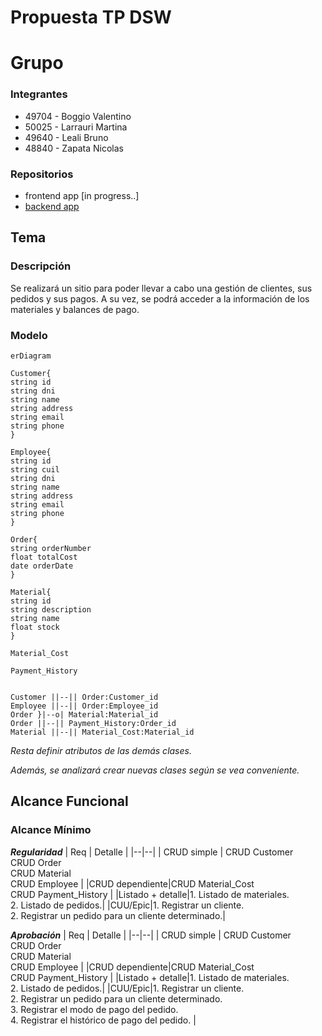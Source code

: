# Propuesta TP DSW

# Grupo
### Integrantes
* 49704 - Boggio Valentino
* 50025 - Larrauri Martina
* 49640 - Leali Bruno
* 48840 - Zapata Nicolas

### Repositorios
* frontend app [in progress..]
* [backend app](https://github.com/valentttino/backend-tp-dsw-2024)
## Tema
### Descripción
Se realizará un sitio para poder llevar a cabo una gestión de clientes, sus pedidos y sus pagos. A su vez, se podrá acceder a la información de los materiales y balances de pago.
### Modelo
```mermaid
erDiagram

Customer{
string id
string dni
string name
string address
string email
string phone
}

Employee{
string id
string cuil
string dni
string name
string address
string email
string phone
}

Order{
string orderNumber
float totalCost
date orderDate    
}

Material{
string id
string description
string name
float stock
}

Material_Cost

Payment_History


Customer ||--|| Order:Customer_id
Employee ||--|| Order:Employee_id
Order }|--o| Material:Material_id
Order ||--|| Payment_History:Order_id
Material ||--|| Material_Cost:Material_id 
```

*Resta definir atributos de las demás clases.* 

*Además, se analizará crear nuevas clases según se vea conveniente.*
## Alcance Funcional
### Alcance Mínimo
***Regularidad***
| Req | Detalle |
|--|--|
| CRUD simple | CRUD Customer <br> CRUD Order <br> CRUD Material <br> CRUD Employee |
|CRUD dependiente|CRUD Material_Cost <br> CRUD Payment_History |
|Listado + detalle|1. Listado de materiales. <br> 2. Listado de pedidos.|
|CUU/Epic|1. Registrar un cliente. <br> 2. Registrar un pedido para un cliente determinado.|

***Aprobación***
| Req | Detalle |
|--|--|
| CRUD simple | CRUD Customer <br> CRUD Order <br> CRUD Material <br> CRUD Employee |
|CRUD dependiente|CRUD Material_Cost <br> CRUD Payment_History |
|Listado + detalle|1. Listado de materiales. <br> 2. Listado de pedidos.|
|CUU/Epic|1. Registrar un cliente. <br> 2. Registrar un pedido para un cliente determinado. <br> 3. Registrar el modo de pago del pedido. <br> 4. Registrar el histórico de pago del pedido. |


